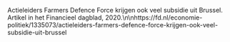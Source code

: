 Actieleiders Farmers Defence Force krijgen ook veel subsidie uit Brussel. Artikel in het Financieel dagblad, 2020.\n\nhttps://fd.nl/economie-politiek/1335073/actieleiders-farmers-defence-force-krijgen-ook-veel-subsidie-uit-brussel
